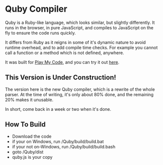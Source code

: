Quby Compiler
=============

Quby is a Ruby-like language, which looks similar, but slightly differently. It runs in the browser, in pure JavaScript, and compiles to JavaScript on the fly to ensure the code runs quickly.

It differs from Ruby as it reigns in some of it's dynamic nature to avoid runtime overhead, and to add compile time checks. For example you cannot call a function or a method which is not defined, anywhere.

It was built for [Play My Code](http://www.playmycode.com), and you can try it out [here](http://www.playmycode.com/build/try-play-my-code).

This Version is Under Construction!
-----------------------------------

The version here is the new Quby compiler, which is a rewrite of the whole parser. At the time of writing, it's only about 80% done, and the remaining 20% makes it unusable.

In short, come back in a week or two when it's done.

How To Build
------------

 - Download the code
 - if your on Windows, run /Quby/build/build.bat
 - if your not on-Windows, run /Quby/build/build.bash
 - goto /Quby/dist
 - quby.js is your copy

